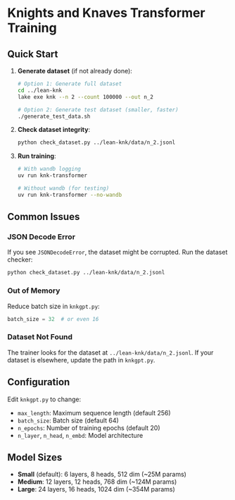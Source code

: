 # Knights and Knaves Transformer Training

## Quick Start

1. **Generate dataset** (if not already done):
   ```bash
   # Option 1: Generate full dataset
   cd ../lean-knk
   lake exe knk --n 2 --count 100000 --out n_2
   
   # Option 2: Generate test dataset (smaller, faster)
   ./generate_test_data.sh
   ```

2. **Check dataset integrity**:
   ```bash
   python check_dataset.py ../lean-knk/data/n_2.jsonl
   ```

3. **Run training**:
   ```bash
   # With wandb logging
   uv run knk-transformer
   
   # Without wandb (for testing)
   uv run knk-transformer --no-wandb
   ```

## Common Issues

### JSON Decode Error
If you see `JSONDecodeError`, the dataset might be corrupted. Run the dataset checker:
```bash
python check_dataset.py ../lean-knk/data/n_2.jsonl
```

### Out of Memory
Reduce batch size in `knkgpt.py`:
```python
batch_size = 32  # or even 16
```

### Dataset Not Found
The trainer looks for the dataset at `../lean-knk/data/n_2.jsonl`. If your dataset is elsewhere, update the path in `knkgpt.py`.

## Configuration

Edit `knkgpt.py` to change:
- `max_length`: Maximum sequence length (default 256)
- `batch_size`: Batch size (default 64)
- `n_epochs`: Number of training epochs (default 20)
- `n_layer`, `n_head`, `n_embd`: Model architecture

## Model Sizes

- **Small** (default): 6 layers, 8 heads, 512 dim (~25M params)
- **Medium**: 12 layers, 12 heads, 768 dim (~124M params)
- **Large**: 24 layers, 16 heads, 1024 dim (~354M params)

